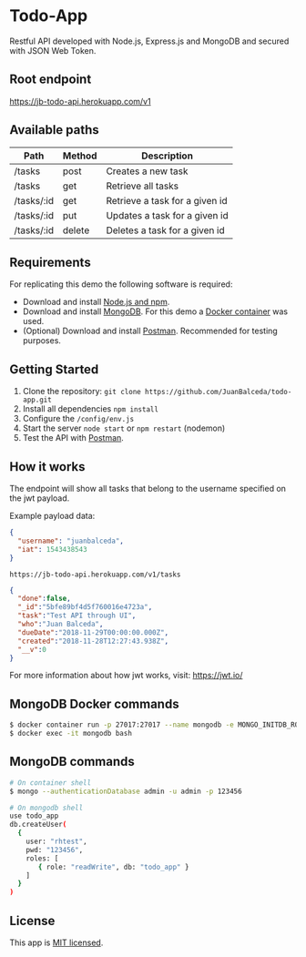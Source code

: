 # Todo-App

Restful API developed with Node.js, Express.js and MongoDB and secured with JSON Web Token.

## Root endpoint

https://jb-todo-api.herokuapp.com/v1

## Available paths

Path | Method | Description 
----------|----------|----------
/tasks | post | Creates a new task
/tasks | get | Retrieve all tasks
/tasks/:id | get | Retrieve a task for a given id
/tasks/:id | put | Updates a task for a given id
/tasks/:id | delete | Deletes a task for a given id

## Requirements

For replicating this demo the following software is required:

* Download and install [Node.js and npm](https://nodejs.org/en/).
* Download and install [MongoDB](https://www.mongodb.com/). For this demo a [Docker container](#mongodb-docker-commands) was used.
* (Optional) Download and install [Postman](https://www.getpostman.com/). Recommended for testing purposes.

## Getting Started

1. Clone the repository: `git clone https://github.com/JuanBalceda/todo-app.git`
2. Install all dependencies `npm install`
3. Configure the `/config/env.js`
4. Start the server `node start` or `npm restart` (nodemon)
5. Test the API with [Postman](https://www.getpostman.com/).

## How it works

The endpoint will show all tasks that belong to the username specified on the jwt payload.

Example payload data:

```json
{
  "username": "juanbalceda",
  "iat": 1543438543
}
```


`https://jb-todo-api.herokuapp.com/v1/tasks`

```json
{
  "done":false,
  "_id":"5bfe89bf4d5f760016e4723a",
  "task":"Test API through UI",
  "who":"Juan Balceda",
  "dueDate":"2018-11-29T00:00:00.000Z",
  "created":"2018-11-28T12:27:43.938Z",
  "__v":0
}
```
For more information about how jwt works, visit: https://jwt.io/

## MongoDB Docker commands

```bash
$ docker container run -p 27017:27017 --name mongodb -e MONGO_INITDB_ROOT_USERNAME=admin -e MONGO_INITDB_ROOT_PASSWORD=123456 -d mongo:latest
$ docker exec -it mongodb bash
```
## MongoDB commands

```bash
# On container shell
$ mongo --authenticationDatabase admin -u admin -p 123456

# On mongodb shell
use todo_app
db.createUser(
  {
    user: "rhtest",
    pwd: "123456",
    roles: [ 
       { role: "readWrite", db: "todo_app" }
    ]
  }
)
```

## License

This app is [MIT licensed](./LICENSE).